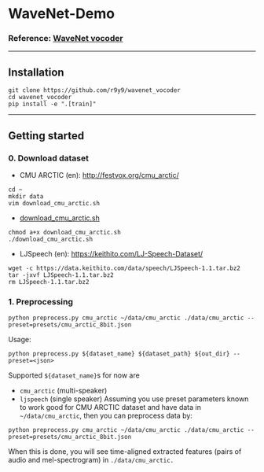 # WaveNet-Demo

### Reference: [WaveNet vocoder](https://github.com/r9y9/wavenet_vocoder)

----
## Installation

```shell
git clone https://github.com/r9y9/wavenet_vocoder
cd wavenet_vocoder
pip install -e ".[train]"
```

----
## Getting started

### 0. Download dataset
  - CMU ARCTIC (en): http://festvox.org/cmu_arctic/

```shell
cd ~
mkdir data
vim download_cmu_arctic.sh
```

  - [download_cmu_arctic.sh](https://github.com/Eurus-Holmes/WaveNet-Demo/blob/master/download_cmu_arctic.sh)

```shell
chmod a+x download_cmu_arctic.sh
./download_cmu_arctic.sh
```

  - LJSpeech (en): https://keithito.com/LJ-Speech-Dataset/
  
```shell
wget -c https://data.keithito.com/data/speech/LJSpeech-1.1.tar.bz2
tar -jxvf LJSpeech-1.1.tar.bz2
rm LJSpeech-1.1.tar.bz2
```

### 1. Preprocessing

```
python preprocess.py cmu_arctic ~/data/cmu_arctic ./data/cmu_arctic --preset=presets/cmu_arctic_8bit.json
```

Usage:

```
python preprocess.py ${dataset_name} ${dataset_path} ${out_dir} --preset=<json>
```

Supported `${dataset_name}`s for now are

  - `cmu_arctic` (multi-speaker)
  - `ljspeech` (single speaker)
Assuming you use preset parameters known to work good for CMU ARCTIC dataset and have data in `~/data/cmu_arctic`, 
then you can preprocess data by:

```
python preprocess.py cmu_arctic ~/data/cmu_arctic ./data/cmu_arctic --preset=presets/cmu_arctic_8bit.json
```

When this is done, you will see time-aligned extracted features (pairs of audio and mel-spectrogram) in `./data/cmu_arctic.`


